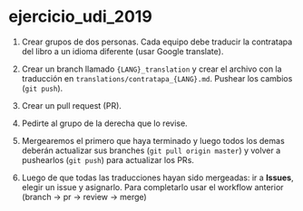# ejercicio_udi_2019

1. Crear grupos de dos personas. Cada equipo debe traducir la contratapa del libro a un idioma diferente (usar Google translate).

2. Crear un branch llamado `{LANG}_translation` y crear el archivo con la traducción en `translations/contratapa_{LANG}.md`. Pushear los cambios (`git push`).

3. Crear un pull request (PR).

4. Pedirte al grupo de la derecha que lo revise.

5. Mergearemos el primero que haya terminado y luego todos los demas deberán actualizar sus branches (`git pull origin master`) y volver a pushearlos (`git push`) para actualizar los PRs.

6. Luego de que todas las traducciones hayan sido mergeadas: ir a **Issues**, elegir un issue y asignarlo. Para completarlo usar el workflow anterior (branch -> pr -> review -> merge)
